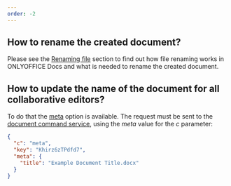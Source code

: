 ```yaml
---
order: -2
---
```


## How to rename the created document?

Please see the [Renaming file](../../../Get%20Started/How%20It%20Works/Renaming%20files/index.md) section to find out how file renaming works in ONLYOFFICE Docs and what is needed to rename the created document.

## How to update the name of the document for all collaborative editors?

To do that the [meta](../../../Additional%20API/Command%20service/meta/index.md) option is available. The request must be sent to the [document command service](../../../Additional%20API/Command%20service/index.md), using the *meta* value for the *c* parameter:

  ``` json
  {
    "c": "meta",
    "key": "Khirz6zTPdfd7",
    "meta": {
      "title": "Example Document Title.docx"
    }
  }
  ```
